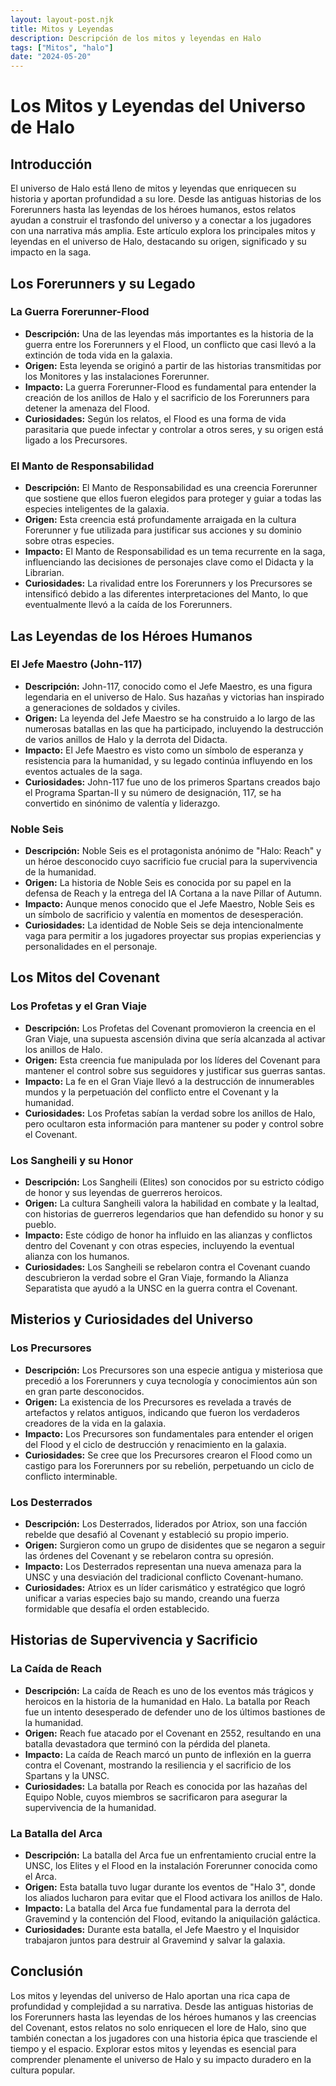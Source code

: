 ```yaml
---
layout: layout-post.njk
title: Mitos y Leyendas
description: Descripción de los mitos y leyendas en Halo
tags: ["Mitos", "halo"]
date: "2024-05-20"
---
```


# Los Mitos y Leyendas del Universo de Halo

## Introducción

El universo de Halo está lleno de mitos y leyendas que enriquecen su historia y aportan profundidad a su lore. Desde las antiguas historias de los Forerunners hasta las leyendas de los héroes humanos, estos relatos ayudan a construir el trasfondo del universo y a conectar a los jugadores con una narrativa más amplia. Este artículo explora los principales mitos y leyendas en el universo de Halo, destacando su origen, significado y su impacto en la saga.

## Los Forerunners y su Legado

### La Guerra Forerunner-Flood

- **Descripción:** Una de las leyendas más importantes es la historia de la guerra entre los Forerunners y el Flood, un conflicto que casi llevó a la extinción de toda vida en la galaxia.
- **Origen:** Esta leyenda se originó a partir de las historias transmitidas por los Monitores y las instalaciones Forerunner.
- **Impacto:** La guerra Forerunner-Flood es fundamental para entender la creación de los anillos de Halo y el sacrificio de los Forerunners para detener la amenaza del Flood.
- **Curiosidades:** Según los relatos, el Flood es una forma de vida parasitaria que puede infectar y controlar a otros seres, y su origen está ligado a los Precursores.

### El Manto de Responsabilidad

- **Descripción:** El Manto de Responsabilidad es una creencia Forerunner que sostiene que ellos fueron elegidos para proteger y guiar a todas las especies inteligentes de la galaxia.
- **Origen:** Esta creencia está profundamente arraigada en la cultura Forerunner y fue utilizada para justificar sus acciones y su dominio sobre otras especies.
- **Impacto:** El Manto de Responsabilidad es un tema recurrente en la saga, influenciando las decisiones de personajes clave como el Didacta y la Librarian.
- **Curiosidades:** La rivalidad entre los Forerunners y los Precursores se intensificó debido a las diferentes interpretaciones del Manto, lo que eventualmente llevó a la caída de los Forerunners.

## Las Leyendas de los Héroes Humanos

### El Jefe Maestro (John-117)

- **Descripción:** John-117, conocido como el Jefe Maestro, es una figura legendaria en el universo de Halo. Sus hazañas y victorias han inspirado a generaciones de soldados y civiles.
- **Origen:** La leyenda del Jefe Maestro se ha construido a lo largo de las numerosas batallas en las que ha participado, incluyendo la destrucción de varios anillos de Halo y la derrota del Didacta.
- **Impacto:** El Jefe Maestro es visto como un símbolo de esperanza y resistencia para la humanidad, y su legado continúa influyendo en los eventos actuales de la saga.
- **Curiosidades:** John-117 fue uno de los primeros Spartans creados bajo el Programa Spartan-II y su número de designación, 117, se ha convertido en sinónimo de valentía y liderazgo.

### Noble Seis

- **Descripción:** Noble Seis es el protagonista anónimo de "Halo: Reach" y un héroe desconocido cuyo sacrificio fue crucial para la supervivencia de la humanidad.
- **Origen:** La historia de Noble Seis es conocida por su papel en la defensa de Reach y la entrega del IA Cortana a la nave Pillar of Autumn.
- **Impacto:** Aunque menos conocido que el Jefe Maestro, Noble Seis es un símbolo de sacrificio y valentía en momentos de desesperación.
- **Curiosidades:** La identidad de Noble Seis se deja intencionalmente vaga para permitir a los jugadores proyectar sus propias experiencias y personalidades en el personaje.

## Los Mitos del Covenant

### Los Profetas y el Gran Viaje

- **Descripción:** Los Profetas del Covenant promovieron la creencia en el Gran Viaje, una supuesta ascensión divina que sería alcanzada al activar los anillos de Halo.
- **Origen:** Esta creencia fue manipulada por los líderes del Covenant para mantener el control sobre sus seguidores y justificar sus guerras santas.
- **Impacto:** La fe en el Gran Viaje llevó a la destrucción de innumerables mundos y la perpetuación del conflicto entre el Covenant y la humanidad.
- **Curiosidades:** Los Profetas sabían la verdad sobre los anillos de Halo, pero ocultaron esta información para mantener su poder y control sobre el Covenant.

### Los Sangheili y su Honor

- **Descripción:** Los Sangheili (Elites) son conocidos por su estricto código de honor y sus leyendas de guerreros heroicos.
- **Origen:** La cultura Sangheili valora la habilidad en combate y la lealtad, con historias de guerreros legendarios que han defendido su honor y su pueblo.
- **Impacto:** Este código de honor ha influido en las alianzas y conflictos dentro del Covenant y con otras especies, incluyendo la eventual alianza con los humanos.
- **Curiosidades:** Los Sangheili se rebelaron contra el Covenant cuando descubrieron la verdad sobre el Gran Viaje, formando la Alianza Separatista que ayudó a la UNSC en la guerra contra el Covenant.

## Misterios y Curiosidades del Universo

### Los Precursores

- **Descripción:** Los Precursores son una especie antigua y misteriosa que precedió a los Forerunners y cuya tecnología y conocimientos aún son en gran parte desconocidos.
- **Origen:** La existencia de los Precursores es revelada a través de artefactos y relatos antiguos, indicando que fueron los verdaderos creadores de la vida en la galaxia.
- **Impacto:** Los Precursores son fundamentales para entender el origen del Flood y el ciclo de destrucción y renacimiento en la galaxia.
- **Curiosidades:** Se cree que los Precursores crearon el Flood como un castigo para los Forerunners por su rebelión, perpetuando un ciclo de conflicto interminable.

### Los Desterrados

- **Descripción:** Los Desterrados, liderados por Atriox, son una facción rebelde que desafió al Covenant y estableció su propio imperio.
- **Origen:** Surgieron como un grupo de disidentes que se negaron a seguir las órdenes del Covenant y se rebelaron contra su opresión.
- **Impacto:** Los Desterrados representan una nueva amenaza para la UNSC y una desviación del tradicional conflicto Covenant-humano.
- **Curiosidades:** Atriox es un líder carismático y estratégico que logró unificar a varias especies bajo su mando, creando una fuerza formidable que desafía el orden establecido.

## Historias de Supervivencia y Sacrificio

### La Caída de Reach

- **Descripción:** La caída de Reach es uno de los eventos más trágicos y heroicos en la historia de la humanidad en Halo. La batalla por Reach fue un intento desesperado de defender uno de los últimos bastiones de la humanidad.
- **Origen:** Reach fue atacado por el Covenant en 2552, resultando en una batalla devastadora que terminó con la pérdida del planeta.
- **Impacto:** La caída de Reach marcó un punto de inflexión en la guerra contra el Covenant, mostrando la resiliencia y el sacrificio de los Spartans y la UNSC.
- **Curiosidades:** La batalla por Reach es conocida por las hazañas del Equipo Noble, cuyos miembros se sacrificaron para asegurar la supervivencia de la humanidad.

### La Batalla del Arca

- **Descripción:** La batalla del Arca fue un enfrentamiento crucial entre la UNSC, los Elites y el Flood en la instalación Forerunner conocida como el Arca.
- **Origen:** Esta batalla tuvo lugar durante los eventos de "Halo 3", donde los aliados lucharon para evitar que el Flood activara los anillos de Halo.
- **Impacto:** La batalla del Arca fue fundamental para la derrota del Gravemind y la contención del Flood, evitando la aniquilación galáctica.
- **Curiosidades:** Durante esta batalla, el Jefe Maestro y el Inquisidor trabajaron juntos para destruir al Gravemind y salvar la galaxia.

## Conclusión

Los mitos y leyendas del universo de Halo aportan una rica capa de profundidad y complejidad a su narrativa. Desde las antiguas historias de los Forerunners hasta las leyendas de los héroes humanos y las creencias del Covenant, estos relatos no solo enriquecen el lore de Halo, sino que también conectan a los jugadores con una historia épica que trasciende el tiempo y el espacio. Explorar estos mitos y leyendas es esencial para comprender plenamente el universo de Halo y su impacto duradero en la cultura popular.
